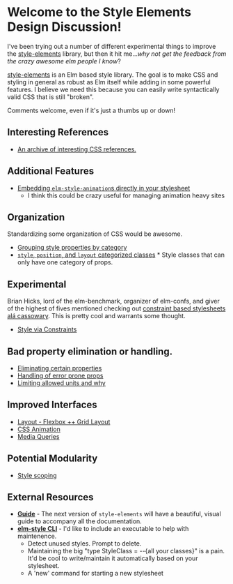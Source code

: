# Welcome to the Style Elements Design Discussion!

I've been trying out a number of different experimental things to improve the [style-elements](https://github.com/mdgriffith/style-elements) library, but then it hit me..._why not get the feedback from the crazy awesome elm people I know_?


[style-elements](https://github.com/mdgriffith/style-elements) is an Elm based style library.  The goal is to make CSS and styling in general as robust as Elm itself while adding in some powerful features.  I believe we need this because you can easily write syntactically valid CSS that is still "broken".


Comments welcome, even if it's just a thumbs up or down!


## Interesting References

  * [An archive of interesting CSS references.](https://github.com/mdgriffith/style-elements-design-discussion/issues/14)

## Additional Features

  * [Embedding `elm-style-animation`s directly in your stylesheet](https://github.com/mdgriffith/style-elements-design-discussion/issues/7)
    * I think this could be crazy useful for managing animation heavy sites

## Organization

Standardizing some organization of CSS would be awesome.

  * [Grouping style properties by category](https://github.com/mdgriffith/style-elements-design-discussion/issues/9)
  * [`style`, `position`, and `layout` categorized classes](https://github.com/mdgriffith/style-elements-design-discussion/issues/10)
        * Style classes that can only have one category of props.

## Experimental

Brian Hicks, lord of the elm-benchmark, organizer of elm-confs, and giver of the highest of fives mentioned checking out [constraint based stylesheets alá cassowary](http://gridstylesheets.org/guides/ccss/).  This is pretty cool and warrants some thought.

  * [Style via Constraints](https://github.com/mdgriffith/style-elements-design-discussion/issues/11)


## Bad property elimination or handling.

  * [Eliminating certain properties](https://github.com/mdgriffith/style-elements-design-discussion/issues/1)
  * [Handling of error prone props](https://github.com/mdgriffith/style-elements-design-discussion/issues/2)
  * [Limiting allowed units and why](https://github.com/mdgriffith/style-elements-design-discussion/issues/3)

## Improved Interfaces

  * [Layout - Flexbox ++ Grid Layout](https://github.com/mdgriffith/style-elements-design-discussion/issues/4)
  * [CSS Animation](https://github.com/mdgriffith/style-elements-design-discussion/issues/5)
  * [Media Queries](https://github.com/mdgriffith/style-elements-design-discussion/issues/6)

## Potential Modularity
  
  * [Style scoping](https://github.com/mdgriffith/style-elements-design-discussion/issues/8)


## External Resources

 * [__Guide__](https://github.com/mdgriffith/style-elements-design-discussion/issues/13) - The next version of `style-elements` will have a beautiful, visual guide to accompany all the documentation.
 * [__elm-style CLI__](https://github.com/mdgriffith/style-elements-design-discussion/issues/12) - I'd like to include an executable to help with maintenence.
    * Detect unused styles.  Prompt to delete.
    * Maintaining the big "type StyleClass = --{all your classes}" is a pain.  It'd be cool to write/maintain it automatically based on your stylesheet.
    * A 'new' command for starting a new stylesheet

